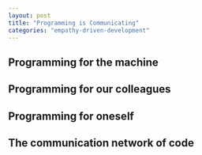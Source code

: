 ```yaml
---
layout: post
title: "Programming is Communicating"
categories: "empathy-driven-development"
---
```


## Programming for the machine

## Programming for our colleagues

## Programming for oneself

## The communication network of code